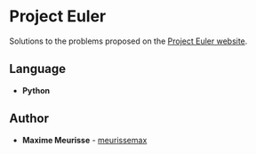 # Project Euler

Solutions to the problems proposed on the [Project Euler website](https://projecteuler.net).

## Language

* **Python**

## Author

* **Maxime Meurisse** - [meurissemax](https://github.com/meurissemax)
